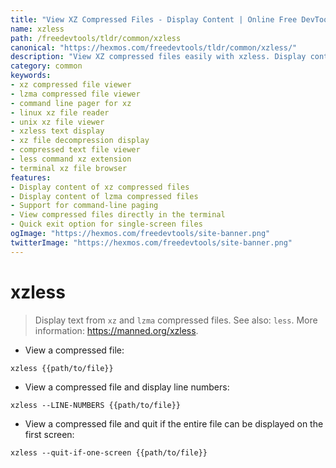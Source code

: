 ```yaml
---
title: "View XZ Compressed Files - Display Content | Online Free DevTools by Hexmos"
name: xzless
path: /freedevtools/tldr/common/xzless
canonical: "https://hexmos.com/freedevtools/tldr/common/xzless/"
description: "View XZ compressed files easily with xzless. Display content from xz and lzma archives using a command-line pager. Free online tool, no registration required."
category: common
keywords:
- xz compressed file viewer
- lzma compressed file viewer
- command line pager for xz
- linux xz file reader
- unix xz file viewer
- xzless text display
- xz file decompression display
- compressed text file viewer
- less command xz extension
- terminal xz file browser
features:
- Display content of xz compressed files
- Display content of lzma compressed files
- Support for command-line paging
- View compressed files directly in the terminal
- Quick exit option for single-screen files
ogImage: "https://hexmos.com/freedevtools/site-banner.png"
twitterImage: "https://hexmos.com/freedevtools/site-banner.png"
---
```


# xzless

> Display text from `xz` and `lzma` compressed files.
> See also: `less`.
> More information: <https://manned.org/xzless>.

- View a compressed file:

`xzless {{path/to/file}}`

- View a compressed file and display line numbers:

`xzless --LINE-NUMBERS {{path/to/file}}`

- View a compressed file and quit if the entire file can be displayed on the first screen:

`xzless --quit-if-one-screen {{path/to/file}}`
